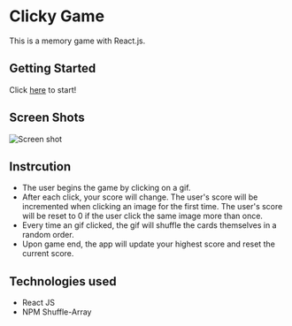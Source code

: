 # Clicky Game
This is a memory game with React.js. 

## Getting Started
Click <a href="https://skang91.github.io/Clicky-Game/">here</a> to start!

## Screen Shots
![Screen shot](public/src/img/screenshot.png)

## Instrcution
* The user begins the game by clicking on a gif.
* After each click, your score will change. The user's score will be incremented when clicking an image for the first time. The user's score will be reset to 0 if the user click the same image more than once.
* Every time an gif clicked, the gif will shuffle the cards themselves in a random order.
* Upon game end, the app will update your highest score and reset the current score.

## Technologies used
* React JS
* NPM Shuffle-Array
